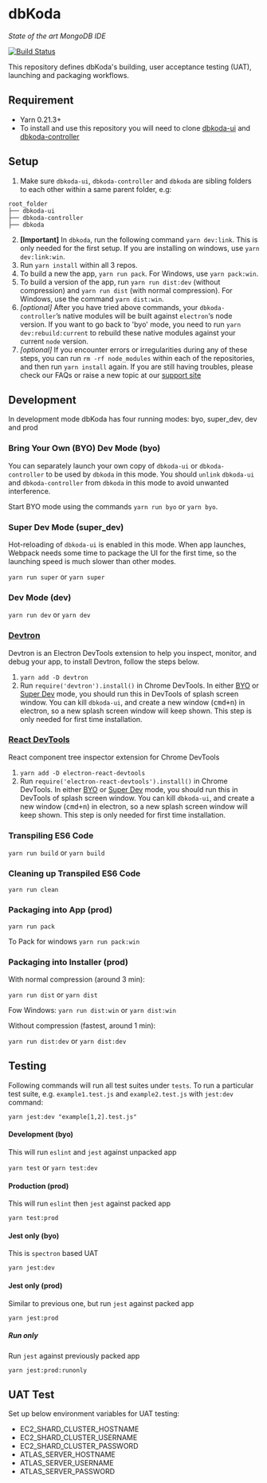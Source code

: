 # dbKoda
*State of the art MongoDB IDE*

[![Build Status](https://drone.southbanksoftware.com/api/badges/SouthbankSoftware/dbkoda/status.svg)](https://drone.southbanksoftware.com/SouthbankSoftware/dbkoda)

This repository defines dbKoda's building, user acceptance testing (UAT), launching and packaging workflows.

## Requirement

* Yarn 0.21.3+
* To install and use this repository you will need to clone [dbkoda-ui](https://github.com/Southbanksoftware/dbkoda-ui) and [dbkoda-controller](https://github.com/Southbanksoftware/dbkoda-controller)

## Setup

1. Make sure `dbkoda-ui`, `dbkoda-controller` and `dbkoda` are sibling folders to each other within a same parent folder, e.g:
```text
root_folder
├── dbkoda-ui
├── dbkoda-controller
├── dbkoda
```
2. **[Important]** In `dbkoda`, run the following command `yarn dev:link`. This is only needed for the first setup. If you are installing on windows, use `yarn dev:link:win`.
3. Run `yarn install` within all 3 repos.
4. To build a new the app, `yarn run pack`. For Windows, use `yarn pack:win`.
5. To build a version of the app, run `yarn run dist:dev` (without compression) and `yarn run dist` (with normal compression). For Windows, use the command `yarn dist:win`.
6. *[optional]* After you have tried above commands, your `dbkoda-controller`’s native modules will be built against `electron`‘s node version. If you want to go back to 'byo' mode, you need to run `yarn dev:rebuild:current` to rebuild these native modules against your current `node` version.
7. *[optional]* If you encounter errors or irregularities during any of these steps, you can run `rm -rf node_modules` within each of the repositories, and then run `yarn install` again. If you are still having troubles, please check our FAQs or raise a new topic at our [support site](https://dbkoda.useresponse.com)

## Development
In development mode dbKoda has four running modes: byo, super_dev, dev and prod

### Bring Your Own (BYO) Dev Mode (byo)
You can separately launch your own copy of `dbkoda-ui` or `dbkoda-controller` to be used by `dbkoda` in this mode. You should `unlink` `dbkoda-ui` and `dbkoda-controller` from `dbkoda` in this mode to avoid unwanted interference.

Start BYO mode using the commands `yarn run byo` or `yarn byo`.

### Super Dev Mode (super_dev)
Hot-reloading of `dbkoda-ui` is enabled in this mode. When app launches, Webpack needs some time to package the UI for the first time, so the launching speed is much slower than other modes.

`yarn run super` or `yarn super`

### Dev Mode (dev)

`yarn run dev` or `yarn dev`

### [Devtron](https://github.com/electron/devtron#-devtron)
Devtron is an Electron DevTools extension to help you inspect, monitor, and debug your app, to install Devtron, follow the steps below.

1. `yarn add -D devtron`
2. Run `require('devtron').install()` in Chrome DevTools. In either [BYO](#bring-your-own-byo-dev-mode) or [Super Dev](#super-dev-mode) mode, you should run this in DevTools of splash screen window. You can kill `dbkoda-ui`, and create a new window (<kbd>cmd+n</kbd>) in electron, so a new splash
screen window will keep shown. This step is only needed for first time installation.

### [React DevTools](https://github.com/firejune/electron-react-devtools)
React component tree inspector extension for Chrome DevTools

1. `yarn add -D electron-react-devtools`
2. Run `require('electron-react-devtools').install()` in Chrome DevTools. In either [BYO](#bring-your-own-byo-dev-mode) or [Super Dev](#super-dev-mode) mode, you should run this in DevTools of splash screen window. You can kill `dbkoda-ui`, and create a new window (<kbd>cmd+n</kbd>) in electron, so a new splash
screen window will keep shown. This step is only needed for first time installation.

### Transpiling ES6 Code

`yarn run build` or `yarn build`

### Cleaning up Transpiled ES6 Code

`yarn run clean`

### Packaging into App (prod)

`yarn run pack`

To Pack for windows
`yarn run pack:win`

### Packaging into Installer (prod)
With normal compression (around 3 min):

`yarn run dist` or `yarn dist`

Fow Windows:
`yarn run dist:win` or `yarn dist:win`

Without compression (fastest, around 1 min):

`yarn run dist:dev` or `yarn dist:dev`

## Testing
Following commands will run all test suites under `tests`. To run a particular test suite, e.g. `example1.test.js` and `example2.test.js` with `jest:dev` command:

`yarn jest:dev "example[1,2].test.js"`

#### Development (byo)
This will run `eslint` and `jest` against unpacked app

`yarn test` or `yarn test:dev`

#### Production (prod)
This will run `eslint` then `jest` against packed app

`yarn test:prod`

#### Jest only (byo)
This is `spectron` based UAT

`yarn jest:dev`

#### Jest only (prod)
Similar to previous one, but run `jest` against packed app

`yarn jest:prod`

##### Run only
Run `jest` against previously packed app

`yarn jest:prod:runonly`

## UAT Test
Set up below environment variables for UAT testing:

- EC2_SHARD_CLUSTER_HOSTNAME
- EC2_SHARD_CLUSTER_USERNAME
- EC2_SHARD_CLUSTER_PASSWORD
- ATLAS_SERVER_HOSTNAME
- ATLAS_SERVER_USERNAME
- ATLAS_SERVER_PASSWORD
